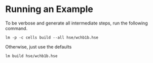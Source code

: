 # Running an Example

To be verbose and generate all intermediate steps, run the following command.
```
lm -p -c cells build --all hse/wchb1b.hse
```

Otherwise, just use the defaults
```
lm build hse/wchb1b.hse
```
